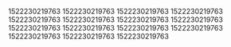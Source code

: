 1522230219763
1522230219763
1522230219763
1522230219763
1522230219763
1522230219763
1522230219763
1522230219763
1522230219763
1522230219763
1522230219763
1522230219763
1522230219763
1522230219763
1522230219763